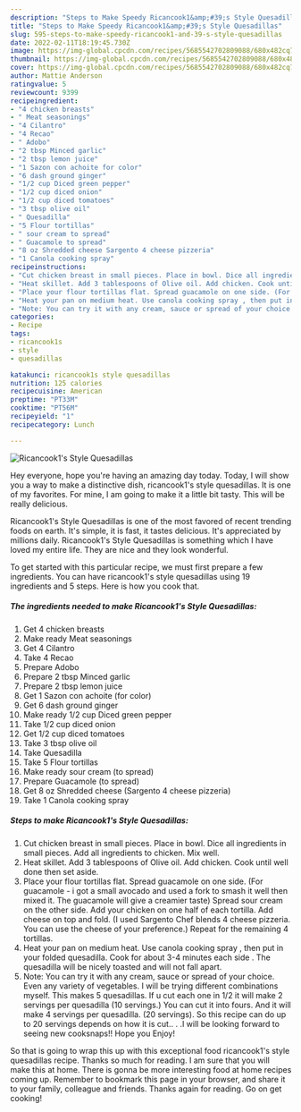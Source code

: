 ```yaml
---
description: "Steps to Make Speedy Ricancook1&amp;#39;s Style Quesadillas"
title: "Steps to Make Speedy Ricancook1&amp;#39;s Style Quesadillas"
slug: 595-steps-to-make-speedy-ricancook1-and-39-s-style-quesadillas
date: 2022-02-11T18:19:45.730Z
image: https://img-global.cpcdn.com/recipes/5685542702809088/680x482cq70/ricancook1s-style-quesadillas-recipe-main-photo.jpg
thumbnail: https://img-global.cpcdn.com/recipes/5685542702809088/680x482cq70/ricancook1s-style-quesadillas-recipe-main-photo.jpg
cover: https://img-global.cpcdn.com/recipes/5685542702809088/680x482cq70/ricancook1s-style-quesadillas-recipe-main-photo.jpg
author: Mattie Anderson
ratingvalue: 5
reviewcount: 9399
recipeingredient:
- "4 chicken breasts"
- " Meat seasonings"
- "4 Cilantro"
- "4 Recao"
- " Adobo"
- "2 tbsp Minced garlic"
- "2 tbsp lemon juice"
- "1 Sazon con achoite for color"
- "6 dash ground ginger"
- "1/2 cup Diced green pepper"
- "1/2 cup diced onion"
- "1/2 cup diced tomatoes"
- "3 tbsp olive oil"
- " Quesadilla"
- "5 Flour tortillas"
- " sour cream to spread"
- " Guacamole to spread"
- "8 oz Shredded cheese Sargento 4 cheese pizzeria"
- "1 Canola cooking spray"
recipeinstructions:
- "Cut chicken breast in small pieces. Place in bowl. Dice all ingredients in small pieces. Add all ingredients to chicken. Mix well."
- "Heat skillet. Add 3 tablespoons of Olive oil. Add chicken. Cook until well done then set aside."
- "Place your flour tortillas flat. Spread guacamole on one side. (For guacamole - i got a small avocado and used a fork to smash it well then mixed it. The guacamole will give a creamier taste) Spread sour cream on the other side. Add your chicken on one half of each tortilla. Add cheese on top and fold. (I used Sargento Chef blends 4 cheese pizzeria. You can use the cheese of your preference.)  Repeat for the remaining 4 tortillas."
- "Heat your pan on medium heat. Use canola cooking spray , then put in your folded quesadilla. Cook for about 3-4 minutes each side . The quesadilla will be nicely toasted and will not fall apart."
- "Note: You can try it with any cream, sauce or spread of your choice. Even any variety of vegetables. I will be trying different combinations myself. This makes 5 quesadillas. If u cut each one in 1/2 it will make  2 servings per quesadilla (10 servings.) You can cut it into fours. And it will make 4 servings per quesadilla. (20 servings). So this recipe can do up to 20 servings depends on how it is cut.. . .I will be looking forward to seeing new cooksnaps!! Hope you Enjoy!"
categories:
- Recipe
tags:
- ricancook1s
- style
- quesadillas

katakunci: ricancook1s style quesadillas 
nutrition: 125 calories
recipecuisine: American
preptime: "PT33M"
cooktime: "PT56M"
recipeyield: "1"
recipecategory: Lunch

---
```



![Ricancook1&#39;s Style Quesadillas](https://img-global.cpcdn.com/recipes/5685542702809088/680x482cq70/ricancook1s-style-quesadillas-recipe-main-photo.jpg)

Hey everyone, hope you're having an amazing day today. Today, I will show you a way to make a distinctive dish, ricancook1&#39;s style quesadillas. It is one of my favorites. For mine, I am going to make it a little bit tasty. This will be really delicious.

Ricancook1&#39;s Style Quesadillas is one of the most favored of recent trending foods on earth. It's simple, it is fast, it tastes delicious. It's appreciated by millions daily. Ricancook1&#39;s Style Quesadillas is something which I have loved my entire life. They are nice and they look wonderful.




To get started with this particular recipe, we must first prepare a few ingredients. You can have ricancook1&#39;s style quesadillas using 19 ingredients and 5 steps. Here is how you cook that.

<!--inarticleads1-->

##### The ingredients needed to make Ricancook1&#39;s Style Quesadillas:

1. Get 4 chicken breasts
1. Make ready  Meat seasonings
1. Get 4 Cilantro
1. Take 4 Recao
1. Prepare  Adobo
1. Prepare 2 tbsp Minced garlic
1. Prepare 2 tbsp lemon juice
1. Get 1 Sazon con achoite (for color)
1. Get 6 dash ground ginger
1. Make ready 1/2 cup Diced green pepper
1. Take 1/2 cup diced onion
1. Get 1/2 cup diced tomatoes
1. Take 3 tbsp olive oil
1. Take  Quesadilla
1. Take 5 Flour tortillas
1. Make ready  sour cream (to spread)
1. Prepare  Guacamole (to spread)
1. Get 8 oz Shredded cheese (Sargento 4 cheese pizzeria)
1. Take 1 Canola cooking spray




<!--inarticleads2-->

##### Steps to make Ricancook1&#39;s Style Quesadillas:

1. Cut chicken breast in small pieces. Place in bowl. Dice all ingredients in small pieces. Add all ingredients to chicken. Mix well.
1. Heat skillet. Add 3 tablespoons of Olive oil. Add chicken. Cook until well done then set aside.
1. Place your flour tortillas flat. Spread guacamole on one side. (For guacamole - i got a small avocado and used a fork to smash it well then mixed it. The guacamole will give a creamier taste) Spread sour cream on the other side. Add your chicken on one half of each tortilla. Add cheese on top and fold. (I used Sargento Chef blends 4 cheese pizzeria. You can use the cheese of your preference.)  Repeat for the remaining 4 tortillas.
1. Heat your pan on medium heat. Use canola cooking spray , then put in your folded quesadilla. Cook for about 3-4 minutes each side . The quesadilla will be nicely toasted and will not fall apart.
1. Note: You can try it with any cream, sauce or spread of your choice. Even any variety of vegetables. I will be trying different combinations myself. This makes 5 quesadillas. If u cut each one in 1/2 it will make  2 servings per quesadilla (10 servings.) You can cut it into fours. And it will make 4 servings per quesadilla. (20 servings). So this recipe can do up to 20 servings depends on how it is cut.. . .I will be looking forward to seeing new cooksnaps!! Hope you Enjoy!




So that is going to wrap this up with this exceptional food ricancook1&#39;s style quesadillas recipe. Thanks so much for reading. I am sure that you will make this at home. There is gonna be more interesting food at home recipes coming up. Remember to bookmark this page in your browser, and share it to your family, colleague and friends. Thanks again for reading. Go on get cooking!
